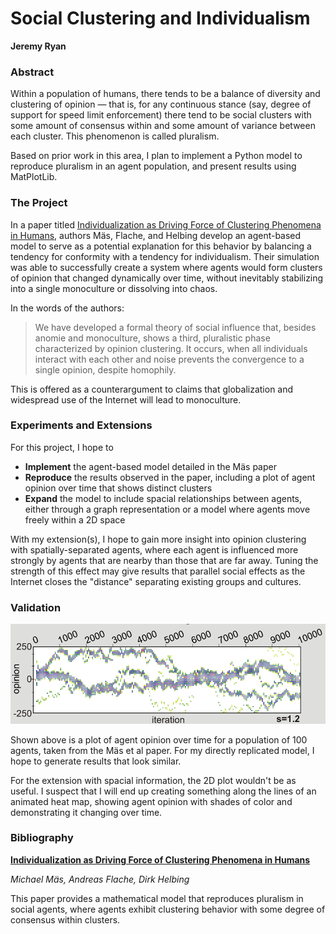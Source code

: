 # Social Clustering and Individualism
**Jeremy Ryan**

### Abstract
Within a population of humans, there tends to be a balance
of diversity and clustering of opinion — that is, for any 
continuous stance (say, degree of support for speed limit 
enforcement) there tend to be social clusters with some
amount of consensus within and some amount of variance
between each cluster. This phenomenon is called pluralism.

Based on prior work in this area, I plan to implement a Python
model to reproduce pluralism in an agent population, and present 
results using MatPlotLib.

### The Project
In a paper titled [Individualization as Driving Force of 
Clustering Phenomena in Humans](https://journals.plos.org/ploscompbiol/article?id=10.1371/journal.pcbi.1000959),
authors Mäs, Flache, and Helbing develop an agent-based model
to serve as a potential explanation for this behavior by
balancing a tendency for conformity with a tendency for
individualism. Their simulation was able to successfully
create a system where agents would form clusters of opinion
that changed dynamically over time, without inevitably stabilizing
into a single monoculture or dissolving into chaos.

In the words of the authors:

> We have developed a formal theory of social influence that, 
> besides anomie and monoculture, shows a third, pluralistic phase 
> characterized by opinion clustering. It occurs, when all 
> individuals interact with each other and noise prevents the 
> convergence to a single opinion, despite homophily.

This is offered as a counterargument to claims that globalization
and widespread use of the Internet will lead to monoculture.

### Experiments and Extensions
For this project, I hope to
- **Implement** the agent-based model detailed in the Mäs paper
- **Reproduce** the results observed in the paper, including a
plot of agent opinion over time that shows distinct clusters
- **Expand** the model to include spacial relationships between
agents, either through a graph representation or a model where
agents move freely within a 2D space

With my extension(s), I hope to gain more insight into opinion
clustering with spatially-separated agents, where each agent is
influenced more strongly by agents that are nearby than those that
are far away. Tuning the strength of this effect may give
results that parallel social effects as the Internet closes the 
"distance" separating existing groups and cultures.

### Validation

![image](https://github.com/jeremycryan/social-clustering/blob/master/images/clustering.png?raw=true)

Shown above is a plot of agent opinion over time for a population
of 100 agents, taken from the Mäs et al paper. For my directly
replicated model, I hope to generate results that look similar.

For the extension with spacial information, the 2D plot wouldn't
be as useful. I suspect that I will end up creating something
along the lines of an animated heat map, showing agent opinion with
shades of color and demonstrating it changing over time.

### Bibliography

[**Individualization as Driving Force of Clustering Phenomena in Humans**](https://journals.plos.org/ploscompbiol/article?id=10.1371/journal.pcbi.1000959)

*Michael Mäs, Andreas Flache, Dirk Helbing*

This paper provides a mathematical model that reproduces pluralism
in social agents, where agents exhibit clustering behavior with
some degree of consensus within clusters.